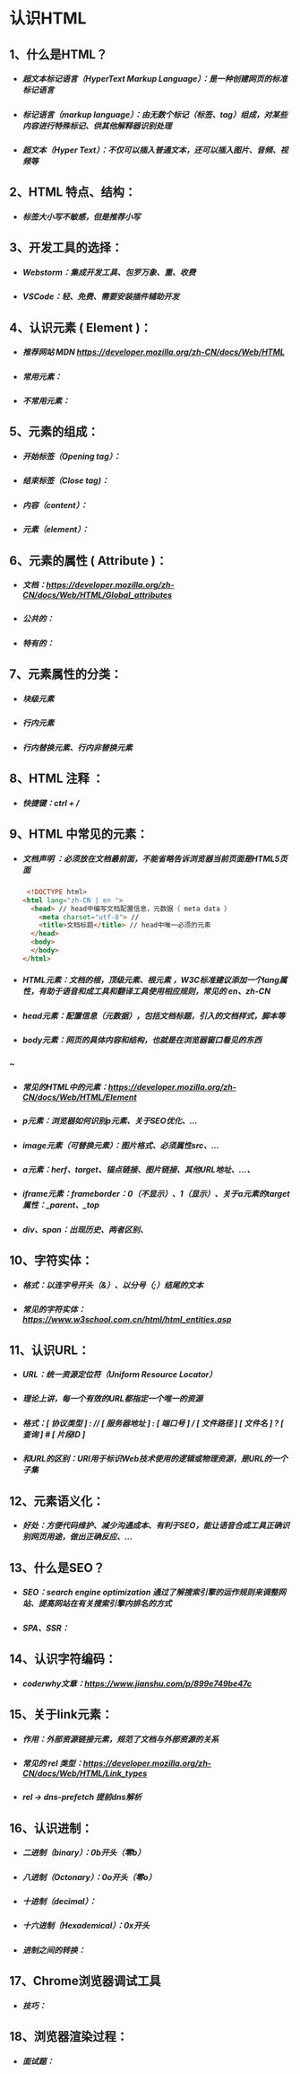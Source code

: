 # 认识HTML



## 1、什么是HTML？

- ##### 超文本标记语言（HyperText Markup Language）：是一种创建网页的标准标记语言

- ##### 标记语言（markup language）：由无数个标记（标签、tag）组成，对某些内容进行特殊标记、供其他解释器识别处理

- ##### 超文本（Hyper Text）：不仅可以插入普通文本，还可以插入图片、音频、视频等



## 2、HTML 特点、结构：

- ##### 标签大小写不敏感，但是推荐小写




## 3、开发工具的选择：

- ##### Webstorm：集成开发工具、包罗万象、重、收费

- ##### VSCode：轻、免费、需要安装插件辅助开发



## 4、认识元素 ( Element )：

- ##### 推荐网站 MDN   https://developer.mozilla.org/zh-CN/docs/Web/HTML

- ##### 常用元素：

- ##### 不常用元素：



## 5、元素的组成：

- ##### 开始标签（Opening tag）：

- ##### 结束标签（Close tag)：

- ##### 内容（content）：

- ##### 元素（element）：



## 6、元素的属性 ( Attribute )：

- ##### 文档：https://developer.mozilla.org/zh-CN/docs/Web/HTML/Global_attributes

- ##### 公共的：

- ##### 特有的：



## 7、元素属性的分类：

- ##### 块级元素

- ##### 行内元素

- ##### 行内替换元素、行内非替换元素



## 8、HTML 注释 ：

- ##### 快捷键：ctrl + /      <!-- 注释内容 -->



## 9、HTML 中常见的元素：

- ##### 文档声明  <!DOCTYPE html>：必须放在文档最前面，不能省略告诉浏览器当前页面是HTML5页面

  ```html
   <!DOCTYPE html> 
  <html lang="zh-CN | en ">
    <head> // head中编写文档配置信息，元数据（ meta data ）
      <meta charset="utf-8"> // 
      <title>文档标题</title> // head中唯一必须的元素
    </head>
    <body>
    </body>
  </html>
  
  ```
  
- ##### HTML元素：文档的根，顶级元素、根元素 ，W3C标准建议添加一个lang属性，有助于语音和成工具和翻译工具使用相应规则，常见的 en、zh-CN

- ##### head元素：配置信息（元数据），包括文档标题，引入的文档样式，脚本等

- ##### body元素：网页的具体内容和结构，也就是在浏览器窗口看见的东西

##### ~

- ##### 常见的HTML中的元素：https://developer.mozilla.org/zh-CN/docs/Web/HTML/Element

- ##### p元素：浏览器如何识别p元素、关于SEO优化、...

- ##### image元素（可替换元素）：图片格式、必须属性src、...

- ##### a元素：herf、target、锚点链接、图片链接、其他URL地址、...、

- ##### iframe元素：frameborder：0（不显示）、1（显示）、关于a元素的target属性：_parent、_top

- ##### div、span：出现历史、两者区别、



## 10、字符实体：

- ##### 格式：以连字号开头（&）、以分号（;）结尾的文本

- ##### 常见的字符实体：https://www.w3school.com.cn/html/html_entities.asp



## 11、认识URL：

- ##### URL：统一资源定位符（Uniform Resource Locator）

- ##### 理论上讲，每一个有效的URL都指定一个唯一的资源

- ##### 格式：[ 协议类型 ] : // [ 服务器地址 ] : [ 端口号 ] / [ 文件路径 ] [ 文件名 ] ? [ 查询 ] # [ 片段ID ]

- ##### 和URL的区别：URI用于标识Web技术使用的逻辑或物理资源，是URL的一个子集



## 12、元素语义化：

- ##### 好处：方便代码维护、减少沟通成本、有利于SEO，能让语音合成工具正确识别网页用途，做出正确反应、...



## 13、什么是SEO？

- ##### SEO：search engine optimization 通过了解搜索引擎的运作规则来调整网站、提高网站在有关搜索引擎内排名的方式

- ##### SPA、SSR：



## 14、认识字符编码：

- ##### coderwhy文章：https://www.jianshu.com/p/899e749be47c



## 15、关于link元素：

- ##### 作用：外部资源链接元素，规范了文档与外部资源的关系

- ##### 常见的 rel 类型：https://developer.mozilla.org/zh-CN/docs/Web/HTML/Link_types

- ##### rel -> dns-prefetch 提前dns解析



## 16、认识进制：

- ##### 二进制（binary）：0b开头（零b）

- ##### 八进制（Octonary）：0o开头（零o）

- ##### 十进制（decimal）：

- ##### 十六进制（Hexademical）：0x开头

- ##### 进制之间的转换：



## 17、Chrome浏览器调试工具

- ##### 技巧：



## 18、浏览器渲染过程：

- ##### 面试题：

